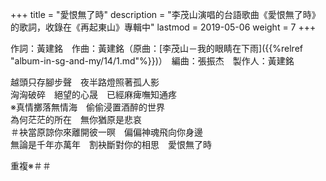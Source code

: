 +++
title = "愛恨無了時"
description = "李茂山演唱的台語歌曲《愛恨無了時》的歌詞，收錄在《再起東山》專輯中"
lastmod = 2019-05-06
weight = 7
+++

作詞：黃建銘　作曲：黃建銘（原曲：[李茂山－我的眼睛在下雨]({{%relref "album-in-sg-and-my/14/1.md"%}})）　編曲：張振杰　製作人：黃建銘

越頭只存腳步聲　夜半路燈照著孤人影  
洶洶破碎　絕望的心晟　已經麻痺嘸知通疼  
※真情擲落無情海　偷偷浸置酒醉的世界  
為何茫茫的所在　無你猶原是悲哀  
＃袂當原諒你來離開彼一暝　偏偏神魂飛向你身邊  
無論是千年亦萬年　割袂斷對你的相思　愛恨無了時  

重複※＃＃